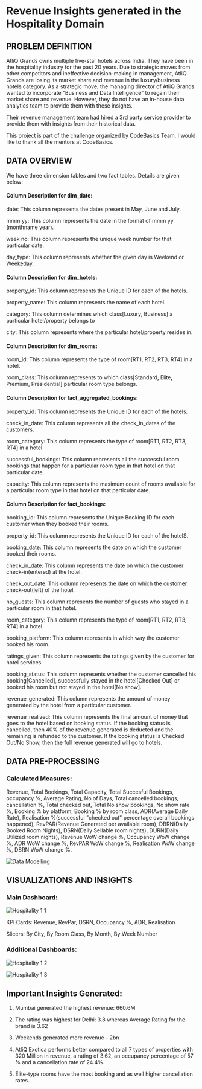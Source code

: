 # Revenue Insights generated in the Hospitality Domain

## PROBLEM DEFINITION
AtliQ Grands owns multiple five-star hotels across India. They have been in the hospitality industry for the past 20 years. Due to strategic moves from other competitors and ineffective decision-making in management, AtliQ Grands are losing its market share and revenue in the luxury/business hotels category. As a strategic move, the managing director of AtliQ Grands wanted to incorporate “Business and Data Intelligence” to regain their market share and revenue. However, they do not have an in-house data analytics team to provide them with these insights.

Their revenue management team had hired a 3rd party service provider to provide them with insights from their historical data.

This project is part of the challenge organized by CodeBasics Team. I would like to thank all the mentors at CodeBasics.

## DATA OVERVIEW

We have three dimension tables and two fact tables. Details are given below:

#### Column Description for dim_date:

date: This column represents the dates present in May, June and July.

mmm yy: This column represents the date in the format of mmm yy (monthname year).

week no: This column represents the unique week number for that particular date.

day_type: This column represents whether the given day is Weekend or Weekeday.

#### Column Description for dim_hotels:

property_id: This column represents the Unique ID for each of the hotels.

property_name: This column represents the name of each hotel.

category: This column determines which class[Luxury, Business] a particular hotel/property belongs to

city: This column represents where the particular hotel/property resides in.

#### Column Description for dim_rooms:

room_id: This column represents the type of room[RT1, RT2, RT3, RT4] in a hotel.

room_class: This column represents to which class[Standard, Elite, Premium, Presidential] particular room type belongs.

#### Column Description for fact_aggregated_bookings:

property_id: This column represents the Unique ID for each of the hotels.

check_in_date: This column represents all the check_in_dates of the customers.

room_category: This column represents the type of room[RT1, RT2, RT3, RT4] in a hotel.

successful_bookings: This column represents all the successful room bookings that happen for a particular room type in that hotel on that particular date.

capacity: This column represents the maximum count of rooms available for a particular room type in that hotel on that particular date.

#### Column Description for fact_bookings:

booking_id: This column represents the Unique Booking ID for each customer when they booked their rooms.

property_id: This column represents the Unique ID for each of the hotelS.

booking_date: This column represents the date on which the customer booked their rooms.

check_in_date: This column represents the date on which the customer check-in(entered) at the hotel.

check_out_date: This column represents the date on which the customer check-out(left) of the hotel.

no_guests: This column represents the number of guests who stayed in a particular room in that hotel.

room_category: This column represents the type of room[RT1, RT2, RT3, RT4] in a hotel.

booking_platform: This column represents in which way the customer booked his room.

ratings_given: This column represents the ratings given by the customer for hotel services.

booking_status: This column represents whether the customer cancelled his booking[Cancelled], successfully stayed in the hotel[Checked Out] or booked his room but not stayed in the hotel[No show].

revenue_generated: This column represents the amount of money generated by the hotel from a particular customer.

revenue_realized: This column represents the final amount of money that goes to the hotel based on booking status. If the booking status is cancelled, then 40% of the revenue generated is deducted and the remaining is refunded to the customer. If the booking status is Checked Out/No Show, then the full revenue generated will go to hotels.

## DATA PRE-PROCESSING
### Calculated Measures:
Revenue, Total Bookings, Total Capacity, Total Succesful Bookings, occupancy %, Average Rating, No of Days, Total cancelled bookings, cancellation %, Total checked out, Total No show bookings, No show rate %, Booking % by platform, Booking % by room class, ADR(Average Daily Rate), Realisation %(successful "checked out" percentage overall bookings happened), RevPAR(Revenue Generated per available room), DBRN(Daily Booked Room Nights), DSRN(Daily Sellable room nights), DURN(Daily Utilized room nights), Revenue WoW change %, Occupancy WoW change %, ADR WoW change %, RevPAR WoW change %, Realisation WoW change %, DSRN WoW change %.

![Data Modelling](https://github.com/UnnimayaBalachandran/Revenue-Insights/assets/54531542/60d3c9ac-877c-4184-a91e-09788657d42d)

## VISUALIZATIONS AND INSIGHTS
### Main Dashboard:

![Hospitality 1 1](https://github.com/UnnimayaBalachandran/Revenue-Insights/assets/54531542/908fd78f-7418-4cd9-abb2-f7804dec3339)

KPI Cards: Revenue, RevPar, DSRN, Occupancy %, ADR, Realisation

Slicers: By City, By Room Class, By Month, By Week Number

### Additional Dashboards:

![Hospitality 1 2](https://github.com/UnnimayaBalachandran/Revenue-Insights/assets/54531542/700b9a3e-7c14-4a85-a9e5-421a28e276d2)

![Hospitality 1 3](https://github.com/UnnimayaBalachandran/Revenue-Insights/assets/54531542/958a9b5e-f954-4e26-8763-412c283f0164)

## Important Insights Generated:

1) Mumbai generated the highest revenue: 660.6M

2) The rating was highest for Delhi: 3.8 whereas Average Rating for the brand is 3.62

3) Weekends generated more revenue - 2bn

4) AtliQ Exotica performs better compared to all 7 types of properties with 320 Million in revenue, a rating of 3.62, an occupancy percentage of 57 % and a cancellation rate of 24.4%.

5) Elite-type rooms have the most booking and as well higher cancellation rates.



